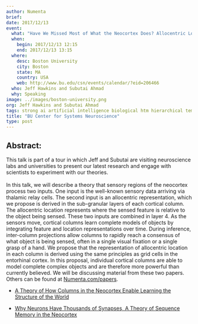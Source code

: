 ```yaml
---
author: Numenta
brief:
date: 2017/12/13
event:
  what: "Have We Missed Most of What the Neocortex Does? Allocentric Location as the Basis of Perception"
  when:
    begin: 2017/12/13 12:15
    end: 2017/12/13 13:15
  where:
    desc: Boston University
    city: Boston
    state: MA
    country: USA
    web: http://www.bu.edu/csn/events/calendar/?eid=206466
  who: Jeff Hawkins and Subutai Ahmad
  why: Speaking
image: ../images/boston-university.png
org: Jeff Hawkins and Subutai Ahmad
tags: strong ai artificial intelligence biological htm hierarchical temporal memory computing brain neuroscience
title: "BU Center for Systems Neuroscience"
type: post
---
```


## Abstract:

This talk is part of a tour in which Jeff and Subutai are visiting neuroscience labs and universities to present our latest research and engage with scientists to experiment with our theories. </br></br>
In this talk, we will describe a theory that sensory regions of the neocortex process two inputs. One input is the well-known sensory data arriving via thalamic relay cells. The second input is an allocentric representation, which we propose is derived in the sub-granular layers of each cortical column. The allocentric location represents where the sensed feature is relative to the object being sensed. These two inputs are combined in layer 4. As the sensors move, cortical columns learn complete models of objects by integrating feature and location representations over time. During inference, inter-column projections allow columns to rapidly reach a consensus of what object is being sensed, often in a single visual fixation or a single grasp of a hand. We propose that the representation of allocentric location in each column is derived using the same principles as grid cells in the entorhinal cortex. In this proposal, individual cortical columns are able to model complete complex objects and are therefore more powerful than currently believed.
We will be discussing material from these two papers. Others can be found at [Numenta.com/papers](/papers/).

* [A Theory of How Columns in the Neocortex Enable Learning the Structure of the World](https://doi.org/10.3389/fncir.2017.00081)

* [Why Neurons Have Thousands of Synapses, A Theory of Sequence Memory in the Neocortex](https://doi.org/10.3389/fncir.2016.00023)
